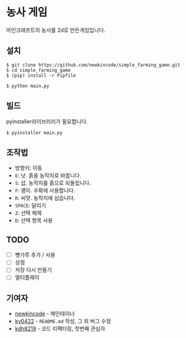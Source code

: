 # 농사 게임

마인크래프트의 농사를 2d로 만든게임입니다.

## 설치

```console
$ git clone https://github.com/newkincode/simple_farming_game.git
$ cd simple_farming_game
$ (pip) install -r Pipfile

$ python main.py
```

## 빌드

pyinstaller라이브러리가 필요합니다.

```console
$ pyinstaller main.py
```

## 조작법

-   방향키: 이동
-   `E`: 낫. 흙을 농작지로 바꿉니다.
-   `S`: 삽. 농작지를 흙으로 되돌립니다.
-   `F`: 괭이. 수확에 사용합니다.
-   `R`: 씨앗. 농작지에 심습니다.
-   `SPACE`: 달리기
-   `Z`: 선택 해제
-   `D`: 선택 항목 사용

## TODO

-   [ ] 뼛가루 추가 / 사용
-   [ ] 상점
-   [ ] 저장 다시 만들기
-   [ ] 멀티플레이

## 기여자

-   [newkincode](https://github.com/newkincode) - 메인테이너
-   [ky0422](https://github.com/ky0422) - `README.md` 작성, 그 외 버그 수정
-   [kdh8219](https://github.com/kdh8219) - 코드 리팩터링, 첫번째 관심자
